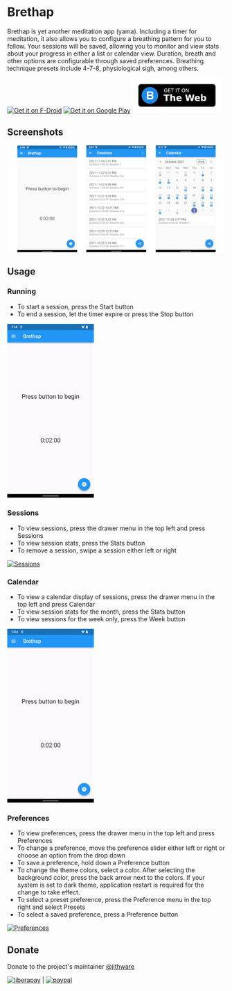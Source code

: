 # Brethap

Brethap is yet another meditation app (yama). Including a timer for meditation, it also allows you to configure a breathing pattern for you to follow. Your sessions will be saved, allowing you to monitor and view stats about your progress in either a list or calendar view. Duration, breath and other options are configurable through saved preferences. Breathing technique presets include 4-7-8, physiological sigh, among others.

[<img src="https://fdroid.gitlab.io/artwork/badge/get-it-on.png"
     alt="Get it on F-Droid"
     height="80">](https://f-droid.org/packages/com.jithware.brethap/)
[<img src="https://play.google.com/intl/en_us/badges/images/generic/en-play-badge.png"
     alt="Get it on Google Play"
     height="80">](https://play.google.com/store/apps/details?id=com.jithware.brethap)
[<img src="./images/get-it-on.png"
     alt="Get it on The Web"
     height="80">](https://jithware.github.io/brethap)

## Screenshots

![feature](./images/feature.png)

## Usage

### Running
* To start a session, press the Start button
* To end a session, let the timer expire or press the Stop button

[<img src="./screenshots/android/running.webp"
     alt="Running"
     height="400">](./screenshots/android/running.webp)

### Sessions
* To view sessions, press the drawer menu in the top left and press Sessions
* To view session stats, press the Stats button
* To remove a session, swipe a session either left or right

[<img src="./screenshots/android/sessions.webp"
     alt="Sessions"
     height="400">](./screenshots/android/sessions.webp)

### Calendar
* To view a calendar display of sessions, press the drawer menu in the top left and press Calendar
* To view session stats for the month, press the Stats button
* To view sessions for the week only, press the Week button

[<img src="./screenshots/android/calendar.webp"
     alt="Calendar"
     height="400">](./screenshots/android/calendar.webp)

### Preferences
* To view preferences, press the drawer menu in the top left and press Preferences
* To change a preference, move the preference slider either left or right or choose an option from the drop down
* To save a preference, hold down a Preference button
* To change the theme colors, select a color. After selecting the background color, press the back arrow next to the colors. If your system is set to dark theme, application restart is required for the change to take effect.
* To select a preset preference, press the Preference menu in the top right and select Presets
* To select a saved preference, press a Preference button

[<img src="./screenshots/android/preferences.webp"
     alt="Preferences"
     height="400">](./screenshots/android/preferences.webp)

## Donate

Donate to the project's maintainer [@jithware](https://github.com/jithware)

[![liberapay](https://liberapay.com/assets/widgets/donate.svg)](https://liberapay.com/jithware/donate) | [![paypal](https://www.paypalobjects.com/en_US/i/btn/btn_donate_SM.gif)](https://www.paypal.com/donate/?hosted_button_id=2ZFSMQ8DGQVFS)
